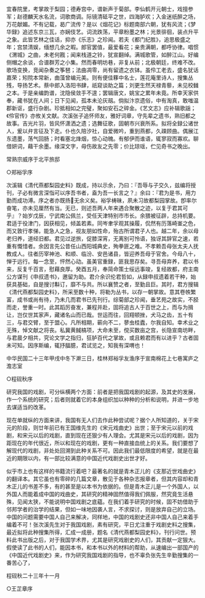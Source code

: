 <!-- { "loadSidebar": true } -->
宜春院里，考掌故于梨园；德寿宫中，谱新声于菊部。李仙鹤开元朝士，戏擅参军；赵德麟天水名流，词歌商调。际镜清砥平之世，四海胪欢；入金迷纸醉之场，万花献媚。不有记载，曷广流传？是以《烟花记》标题南部六朝，犹有风流；《梦华録》追述东京三瓦，亦娴伎艺。词流跌荡，平章粉墨之林；光景徘徊，装点升平之象。此皆艺林之佳话，抑亦《乐志》之珍闻。若夫《都门纪胜》，追思极盛之年；宫禁清娱，缅想几余之暇。郎官罢值，最爱看花；亲贵满朝，都呼协律。唱惯《渭城》之曲，未老何戡；闻来栈道之铃，犹宣翻绰。满城歌管，如醉江山。好编侧帽之余谈，合谱群芳之小集。然而春明坊巷，非复从前；北极朝廷，终难不改。歌场变换，竞闻杂奏之筝琶；法曲凋零，尚有留遗之衣钵。虽伶工老去，盛名犹话嘉荣；矧院本常新，曲藻曾编元美。则有便佳簃中名士，莲花庵里诗人，搜集丛残，导扬艺术。蔡中郎入洛阳书肆，祇窥谈助之篇；刘更生然天禄青藜，未见校雠之本。于是亲编韵谱，沈隐侯敛手不遑；罢辑唐文，姚宝之累年未竟。所幸天家供奉，藏书犹在人间；日下见闻，孤本未沦灰刼。倘拟汴京遗俗，中有淘真，敢嗤温郡新讴，盛行杂剧。珍抵相如之完璧，聚如安石之碎金。《艺文志》应补辑歌謡；《伶官传》亦攸关文献。次溪张子追怀师友，雅好词章，守先辈之遗书，熟旧都之故事。吉光片羽，皆风怀潇洒之遗；选舞征歌，固朝市兴衰所系。拟将全録公诸世人，爰以弁言征及下走。仆也久陪汐社，自爱微吟，重到燕都，久疎顾曲。偶展江东遗墨，荡气回肠；时看塞北烽烟，惊心动魄。有郁伊而谁语，辄寥寂而寡欢。聊借妍词，藉干余墨。缘深文字，毋伤故友之先零；价比琼瑶，伫见奇书之晚出。

常熟宗威序于北平旅邸


○郑裕孚序

次溪辑《清代燕都梨园史料》既成，持以示余，乃曰：『吾辱与子交久，兹编将授刊，子必有微言深恉可以序吾书者，盍为吾一长言之？』余曰：『君为是书，用力勤而成功溥。序之者亦既扬无余义矣。裕孚梼昧，夙未习故都梨园掌故。卽率尔奋笔，亦未见厘然有当。无已，则述吾两人年来遇合聚散之迹，以复于君其可乎』？始岁戊辰，宁武南公佩兰，受任天津特别市市长。余猥被征辟，总持机要。君适于役津门，因获相见，倾盖若素。同岑聿孚观其操履，侃然有历落崎崟之色，而又敦行孝悌，能急人之急，视友朋如性命，殆古所谓君子人也。越二年，余以母老归养，道经旧都。君见过逆旅，促膝深宵，无离别可怜语，独讶其辞官之速，若重有慨惜者。余因言先公昔任山西阳城典史，殉拳匪之难。不孝赖吾母张太夫人抚教成人。往者历宰神池、和顺、临汾、安邑诸县，皆迎养吾母于官舍。今母八十，惮于远行。每一念至，怦然心动。虽美官重録，匪我思存矣。寻吾母弃养，君以书来，反复千百言，慰藉良厚。癸酉五月，奉简命策士绥远事竣，复经故都，府主南公方谋刊《申叔遗书》，邀留为助。君介余识伦君哲如，从録申叔遗着若干种，始获具基础，自是搜讨斠订，靡不与共。所以襄赞之者，至勤且巨。其时，君方搜辑《清代燕都梨园史料》，所采至数十种，将勒为丛书，以存一朝掌故。意其卷帙繁富，成书或尚有待，乃未几而君书已先刊行。综菊部之珍闻，垂艺苑之故实，不胫而走，誉重一时。此其蹈厉奋发，兼程并赴，固将追古人于百世之上，而与为揖让，岂仅世其家声，藏诸名山而已哉。世运而往，回翔顿挫，犬马之齿，五十有三，与君交臂，至于盟心。凡所相期，蕲向不二，蓼虫桂蠹，尔我自知。幸术业之无殊，悼文献之将丧。私冀黄馘槁项，大命未至，傥买数亩之宫，长隐宣南坊畔，与君晨夕相共，究论文学之指归，狂胪百代之掌故，或且赖君而有以进乎？古者固未可知。因序斯编，辄抒腷臆，君试览之，知我有深喟也！

中华民国二十三年甲戌中冬下澣三日，桂林郑裕孚友渔序于宣南棉花上七巷寓庐之澹志室


○程砚秋序

研究我国的戏剧，可分纵横两个方面：前者是把我国戏剧的起源，及其史的发展，作一个系统的研究；后者则就着它的本身组织加以种种的分析和说明，并进一步地去谋适当的改革。

现在单就纵的方面来讲，我国有无人们去作此种尝试呢？据个人所知道的，关于宋元的阶段，则廿年前已有王国维先生的《宋元戏曲史》出世；至于宋元以前的戏剧，和宋元以后的戏剧，直到现在还狠少有人理会。尤其是宋元以后的戏剧，因为距现在的年代很近，所以和现在的戏剧，更有一种直接血统上的关系。我们要想了解现代的戏剧，非处处回溯到此种关系不可。因此我们最低限度的希望，就是在最近的期限以内，有一部比较满意的中国近代戏剧史出世才好。

似乎市上也有这样的书籍流行着吧？最著名的就是青木正儿的《支那近世戏曲史》的翻译本。其它虽也有零碎的几篇文章，散见于各种杂志报章者，但其内容却和青木正儿的书差不多，有的甚至是以本书为依据的。但是青木正儿是一个外国人，以外国人而能着成中国的戏曲史，其研究的精神固然值得我们佩服，然究竟生活悬殊，见闻太狭，不能说明中国戏剧之底藴。在我们着手研究的时候，固不妨借助于邻邦学者的治学的结果，但如一味地因袭人言，不求探讨，则是放弃自己的立场。中国的问题需要中国人自己来解决，同样地，中国的戏剧史还非中国人自己来着手编着不可！张次溪先生对于我国戏剧，素有研究，平日尤注重于戏剧史料之搜集，最近拟将此种搜集所得，汇成一成册，题名《清代燕都梨园史料》，刊行问世。预料此书出版之后，对于我国学术界，尤其是研究戏剧史的人们，其贡献一定狠大。假使读了此书的人们，能因本书，和本书以外的材料的帮助，从速编出一部国产的《中国近代戏剧史》来，作为研究我国戏剧的指导，也不辜负张先生辛勤搜集的一番苦心了，

程砚秋二十三年十一月


○王芷章序

